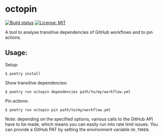 # octopin

[![Build status](https://github.com/TinyGearsOrg/octopin/actions/workflows/ci.yml/badge.svg?branch=main)](https://github.com/TinyGearsOrg/octopin/actions)
[![License: MIT](https://img.shields.io/badge/License-MIT-yellow.svg)](https://opensource.org/licenses/MIT)

A tool to analyse transitive dependencies of GitHub workflows and to pin actions.

## Usage:

Setup:

```shell
$ poetry install
```

Show transitive dependencies:

```shell
$ poetry run octopin dependencies path/to/my/workflow.yml
```

Pin actions:

```shell
$ poetry run octopin pin path/to/my/workflow.yml
```

Note: depending on the specified options, various calls to the GitHub API have to be made, which means you can easily
run into rate limit issues. You can provide a GitHub PAT by setting the environment variable `GH_TOKEN`.

